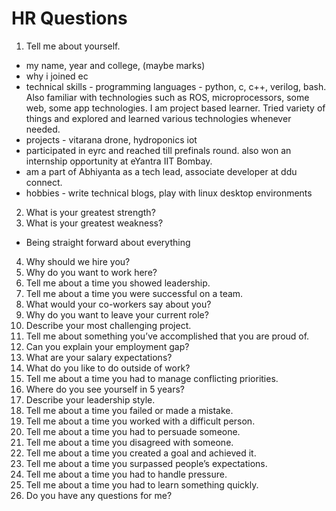 # HR Questions

1. Tell me about yourself.
- my name, year and college, (maybe marks)
- why i joined ec
- technical skills - programming languages - python, c, c++, verilog, bash.
  Also familiar with technologies such as ROS, microprocessors, some web, some
  app technologies. I am project based learner. Tried variety of things and
  explored and learned various technologies whenever needed. 
- projects - vitarana drone, hydroponics iot
- participated in eyrc and reached till prefinals round. also won an internship
  opportunity at eYantra IIT Bombay. 
- am a part of Abhiyanta as a tech lead, associate developer at ddu connect.
- hobbies - write technical blogs, play with linux desktop environments

2. What is your greatest strength?
3. What is your greatest weakness?
- Being straight forward about everything

4. Why should we hire you?
5. Why do you want to work here?
6. Tell me about a time you showed leadership.
7. Tell me about a time you were successful on a team.
8. What would your co-workers say about you?
9. Why do you want to leave your current role?
10. Describe your most challenging project.
11. Tell me about something you’ve accomplished that you are proud of.
12. Can you explain your employment gap?
13. What are your salary expectations?
14. What do you like to do outside of work?
15. Tell me about a time you had to manage conflicting priorities.
16. Where do you see yourself in 5 years?
17. Describe your leadership style.
18. Tell me about a time you failed or made a mistake.
19. Tell me about a time you worked with a difficult person.
20. Tell me about a time you had to persuade someone.
21. Tell me about a time you disagreed with someone.
22. Tell me about a time you created a goal and achieved it.
23. Tell me about a time you surpassed people’s expectations.
24. Tell me about a time you had to handle pressure.
25. Tell me about a time you had to learn something quickly.
26. Do you have any questions for me?
